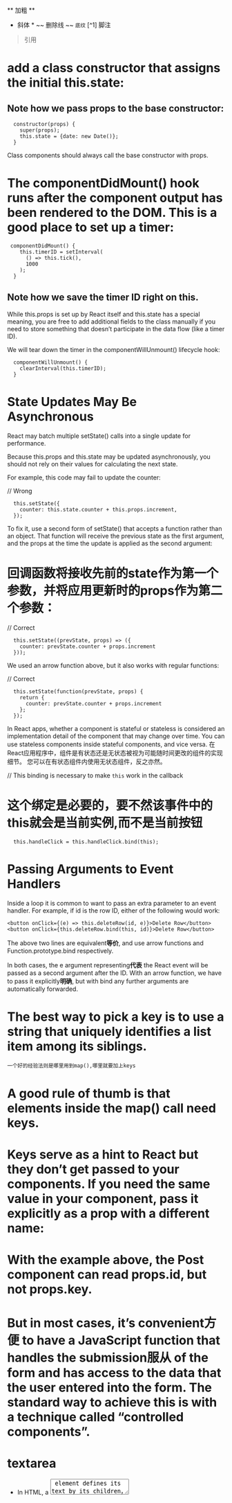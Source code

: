 ** 加粗 **
* 斜体 *
~~ 删除线 ~~
` 底纹 `
[^1] 脚注
> 引用


# add a class constructor that assigns the initial this.state:
## Note how we pass props to the base constructor:
```
  constructor(props) {
    super(props);
    this.state = {date: new Date()};
  }
```
Class components should always call the base constructor with props.

# The componentDidMount() hook runs after the component output has been rendered to the DOM. This is a good place to set up a timer:
```
 componentDidMount() {
    this.timerID = setInterval(
      () => this.tick(),
      1000
    );
  }
```
## Note how we save the timer ID right on this.

While this.props is set up by React itself and this.state has a special meaning, you are free to add additional fields to the class manually if you need to store something that doesn’t participate in the data flow (like a timer ID).

We will tear down the timer in the componentWillUnmount() lifecycle hook:
```
  componentWillUnmount() {
    clearInterval(this.timerID);
  }
```

# State Updates May Be Asynchronous
React may batch multiple setState() calls into a single update for performance.

Because this.props and this.state may be updated asynchronously, you should not rely on their values for calculating the next state.

For example, this code may fail to update the counter:

// Wrong
```
  this.setState({
    counter: this.state.counter + this.props.increment,
  });
```
To fix it, use a second form of setState() that accepts a function rather than an object. That function will receive the previous state as the first argument, and the props at the time the update is applied as the second argument:
# 回调函数将接收先前的state作为第一个参数，并将应用更新时的props作为第二个参数：
// Correct
```
  this.setState((prevState, props) => ({
    counter: prevState.counter + props.increment
  }));
``` 
We used an arrow function above, but it also works with regular functions:

// Correct
```
  this.setState(function(prevState, props) {
    return {
      counter: prevState.counter + props.increment
    };
  });
```

In React apps, whether a component is stateful or stateless is considered an implementation detail of the component that may change over time. You can use stateless components inside stateful components, and vice versa.
在React应用程序中，组件是有状态还是无状态被视为可能随时间更改的组件的实现细节。 您可以在有状态组件内使用无状态组件，反之亦然。

// This binding is necessary to make `this` work in the callback
# 这个绑定是必要的，要不然该事件中的this就会是当前实例,而不是当前按钮
```
  this.handleClick = this.handleClick.bind(this);
```


# Passing Arguments to Event Handlers
Inside a loop it is common to want to pass an extra parameter to an event handler. For example, if id is the row ID, either of the following would work:
```
<button onClick={(e) => this.deleteRow(id, e)}>Delete Row</button>
<button onClick={this.deleteRow.bind(this, id)}>Delete Row</button>
```
The above two lines are equivalent**等价**, and use arrow functions and Function.prototype.bind respectively.

In both cases, the e argument representing**代表** the React event will be passed as a second argument after the ID. With an arrow function, we have to pass it explicitly**明确**, but with bind any further arguments are automatically forwarded.

# The best way to pick a key is to use a **string** that uniquely identifies a list item among its siblings.

`一个好的经验法则是哪里用到map(),哪里就要加上keys`
# A good rule of thumb is that elements inside the map() call need keys.

# Keys serve as a hint to React but they don’t get passed to your components. If you need the same value in your component, pass it explicitly as a prop with a different name:
# With the example above, the Post component can read props.id, but not props.key.

# But in most cases, it’s convenient**方便** to have a JavaScript function that handles the submission**服从** of the form and has access to the data that the user entered into the form. The standard way to achieve this is with a technique called “controlled components”.

# textarea
- In HTML, a <textarea> element defines its text by its children，In React, a <textarea> uses a value attribute instead.
e.g. <textarea value={this.state.value} />

# select
- Note that the Coconut option is initially selected, because of the selected attribute. React, instead of using this selected attribute, uses a value attribute on the root select tag. 
e.g. <select value={this.state.value}><option>其他</option></select>

# Overall, this makes it so that <input type="text">, <textarea>, and <select> all work very similarly - they all accept a value attribute that you can use to implement a controlled component.

# file input is an uncontrolled component

# Handling Multiple Inputs（操作多个input时）
```
  handleInputChange(event) {
    const target = event.target;
    const value = target.type === 'checkbox' ? target.checked : target.value;
    const name = target.name;

    this.setState({
      [name]: value
    });
  }
```
```
  <form>
    <label>
      Is going:
      <input
        name="isGoing"
        type="checkbox"
        checked={this.state.isGoing}
        onChange={this.handleInputChange} />
    </label>
    <br />
    <label>
      Number of guests:
      <input
        name="numberOfGuests"
        type="number"
        value={this.state.numberOfGuests}
        onChange={this.handleInputChange} />
    </label>
  </form>
```

# Note how we used the ES6 computed property name syntax to update the state key corresponding to the given input name:
```
this.setState({
  [name]: value
});
```
- It is equivalent to this ES5 code:
```
var partialState = {};
partialState[name] = value;
this.setState(partialState);
```